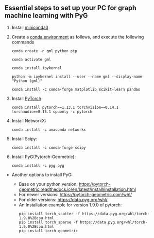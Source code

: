 
## Essential steps to set up your PC for graph machine learning with PyG

1. Install [miniconda3](https://docs.conda.io/en/latest/miniconda.html)

2. Create a [conda environment](https://conda.io/projects/conda/en/latest/user-guide/tasks/manage-environments.html) as follows, and execute the following commands

    ```
    conda create -n gml python pip
    ```
    ```
    conda activate gml
    ```
    ```
    conda install ipykernel
    ```  
    ```
    python -m ipykernel install --user --name gml --display-name "Python (gml)"
    ```
    ```
    conda install -c conda-forge matplotlib scikit-learn pandas
    ```

4. Install [PyTorch](https://pytorch.org/get-started/previous-versions/)
    ```
    conda install pytorch==1.13.1 torchvision==0.14.1 torchaudio==0.13.1 cpuonly -c pytorch
    ```

5. Install NetworkX:
    ```
    conda install -c anaconda networkx
    ```

6. Install Scipy:
    ```
    conda install -c conda-forge scipy
    ```

7. Install PyG(Pytorch-Geometric):
    ```
    conda install -c pyg pyg
    ```

- Another options to install PyG:

  - Base on your python version: https://pytorch-geometric.readthedocs.io/en/latest/install/installation.html
  - For newer versions: https://pytorch-geometric.com/whl/
  - For older versions: https://data.pyg.org/whl/
  - An Installation example for version 1.9.0 of pytorch:
      ```
      pip install torch_scatter -f https://data.pyg.org/whl/torch-1.9.0%2Bcpu.html
      pip install torch_sparse -f https://data.pyg.org/whl/torch-1.9.0%2Bcpu.html
      pip install torch-geometric
      ```  

